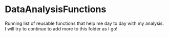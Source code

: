 # DataAnalysisFunctions
Running list of reusable functions that help me day to day with my analysis. I will try to continue to add more to this folder as I go!
